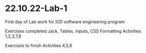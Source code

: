 # 22.10.22-Lab-1

First day of Lab work for IOD software engineering program

Exercises completed
Jack, Tables, Inputs, CSS Formatting
Activities 1,2,3,7,8

Exercises to finish
Activities 4,5,6
